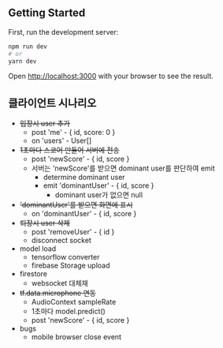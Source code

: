 ## Getting Started

First, run the development server:

```bash
npm run dev
# or
yarn dev
```

Open [http://localhost:3000](http://localhost:3000) with your browser to see the result.

## 클라이언트 시나리오

- ~~입장시 user 추가~~
  - post 'me' - { id, score: 0 }
  - on 'users' - User[]
- ~~1초마다 스코어 만들어 서버에 전송~~
  - post 'newScore' - { id, score }
  - 서버는 'newScore'를 받으면 dominant user를 판단하여 emit
    - determine dominant user
    - emit 'dominantUser' - { id, score }
      - dominant user가 없으면 null
- ~~'dominantUser'를 받으면 화면에 표시~~
  - on 'dominantUser' - { id, score }
- ~~퇴장시 user 삭제~~
  - post 'removeUser' - { id }
  - disconnect socket
- model load
  - tensorflow converter 
  - firebase Storage upload
- firestore
  - websocket 대체재
- ~~tf.data.microphone 연동~~
  - AudioContext sampleRate
  - 1초마다 model.predict()
  - post 'newScore' - { id, score }
- bugs
  - mobile browser close event
